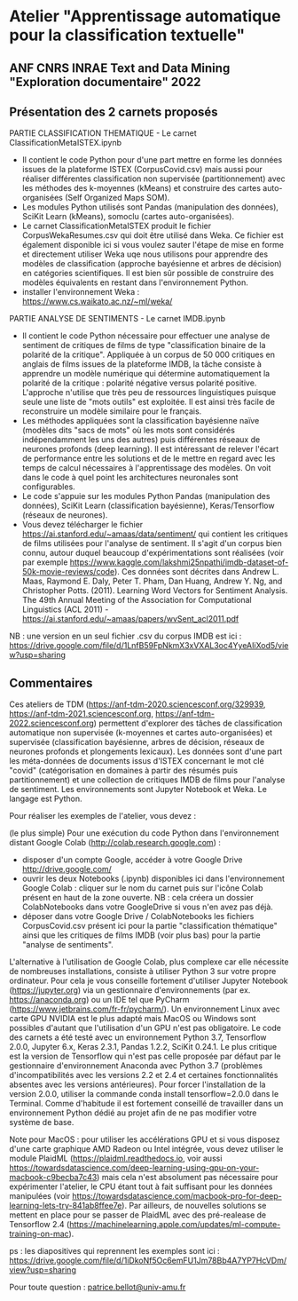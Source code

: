 # Atelier "Apprentissage automatique pour la classification textuelle"
## ANF CNRS INRAE Text and Data Mining "Exploration documentaire" 2022

## Présentation des 2 carnets proposés

PARTIE CLASSIFICATION THEMATIQUE - Le carnet ClassificationMetaISTEX.ipynb
  - Il contient le code Python pour d'une part mettre en forme les données issues de la plateforme ISTEX (CorpusCovid.csv) mais aussi pour réaliser différentes classification non supervisée (partitionnement) avec les méthodes des k-moyennes (kMeans) et construire des cartes auto-organisées (Self Organized Maps SOM). 
  - Les modules Python utilisés sont Pandas (manipulation des données), SciKit Learn (kMeans), somoclu (cartes auto-organisées). 
  - Le carnet ClassificationMetaISTEX produit le fichier CorpusWekaResumes.csv qui doit être utilisé dans Weka. Ce fichier est également disponible ici si vous voulez sauter l'étape de mise en forme et directement utiliser Weka uqe nous utilisons pour apprendre des modèles de classification (approche bayésienne et arbres de décision) en catégories scientifiques. Il est bien sûr possible de construire des modèles équivalents en restant dans l'environnement Python. 
  - installer l'environnement Weka : https://www.cs.waikato.ac.nz/~ml/weka/

PARTIE ANALYSE DE SENTIMENTS - Le carnet IMDB.ipynb
  - Il contient le code Python nécessaire pour effectuer une analyse de sentiment de critiques de films de type "classification binaire de la polarité de la critique". Appliquée à un corpus de 50 000 critiques en anglais de films issues de la plateforme IMDB, la tâche consiste à apprendre un modèle numérique qui détermine automatiquement la polarité de la critique : polarité négative versus polarité positive. L'approche n'utilise que très peu de ressources linguistiques puisque seule une liste de "mots outils" est exploitée. Il est ainsi très facile de reconstruire un modèle similaire pour le français. 
  - Les méthodes appliquées sont la classification bayésienne naïve (modèles dits "sacs de mots" où les mots sont considérés indépendamment les uns des autres) puis différentes réseaux de neurones profonds (deep learning). Il est intéressant de relever l'écart de performance entre les solutions et de le mettre en regard avec les temps de calcul nécessaires à l'apprentissage des modèles. On voit dans le code à quel point les architectures neuronales sont configurables.
  - Le code s'appuie sur les modules Python Pandas (manipulation des données), SciKit Learn (classification bayésienne), Keras/Tensorflow (réseaux de neurones).
  - Vous devez télécharger le fichier https://ai.stanford.edu/~amaas/data/sentiment/ qui contient les critiques de films utilisées pour l'analyse de sentiment. Il s'agit d'un corpus bien connu, autour duquel beaucoup d'expérimentations sont réalisées (voir par exemple https://www.kaggle.com/lakshmi25npathi/imdb-dataset-of-50k-movie-reviews/code). Ces données sont décrites dans Andrew L. Maas, Raymond E. Daly, Peter T. Pham, Dan Huang, Andrew Y. Ng, and Christopher Potts. (2011). Learning Word Vectors for Sentiment Analysis. The 49th Annual Meeting of the Association for Computational Linguistics (ACL 2011) - https://ai.stanford.edu/~amaas/papers/wvSent_acl2011.pdf 
  
  NB : une version en un seul fichier .csv du corpus IMDB est ici : https://drive.google.com/file/d/1LnfB59FpNkmX3xVXAL3oc4YyeAIiXod5/view?usp=sharing 

## Commentaires

Ces ateliers de TDM (https://anf-tdm-2020.sciencesconf.org/329939, https://anf-tdm-2021.sciencesconf.org, https://anf-tdm-2022.sciencesconf.org) permettent d'explorer des tâches de classification automatique non supervisée (k-moyennes et cartes auto-organisées) et supervisée (classification bayésienne, arbres de décision, réseaux de neurones profonds et plongements lexicaux). Les données sont d'une part les méta-données de documents issus d'ISTEX concernant le mot clé "covid" (catégorisation en domaines à partir des résumés puis partitionnement) et une collection de critiques IMDB de films pour l'analyse de sentiment.
Les environnements sont Jupyter Notebook et Weka. Le langage est Python.

Pour réaliser les exemples de l'atelier, vous devez : 

(le plus simple) Pour une exécution du code Python dans l'environnement distant Google Colab (http://colab.research.google.com) : 
  - disposer d'un compte Google, accéder à votre Google Drive http://drive.google.com/
  - ouvrir les deux Notebooks (.ipynb) disponibles ici dans l'environnement Google Colab : cliquer sur le nom du carnet puis sur l'icône Colab présent en haut de la zone ouverte. NB : cela créera un dossier ColabNotebooks dans votre GoogleDrive si vous n'en avez pas déjà.
- déposer dans votre Google Drive / ColabNotebooks les fichiers CorpusCovid.csv présent ici pour la partie "classification thématique" ainsi que les critiques de films IMDB (voir plus bas) pour la partie "analyse de sentiments". 

L'alternative à l'utilisation de Google Colab, plus complexe car elle nécessite de nombreuses installations, consiste à utiliser Python 3 sur votre propre ordinateur. Pour cela je vous conseille fortement d'utiliser Jupyter Notebook (https://jupyter.org) via un gestionnaire d'environnements (par ex. https://anaconda.org) ou un IDE tel que PyCharm (https://www.jetbrains.com/fr-fr/pycharm/). Un environnement Linux avec carte GPU NVIDIA est le plus adapté mais MacOS ou Windows sont possibles d'autant que l'utilisation d'un GPU n'est pas obligatoire. Le code des carnets a été testé avec un environnement Python 3.7, Tensorflow 2.0.0, Jupyter 6.x, Keras 2.3.1, Pandas 1.2.2, SciKit 0.24.1. Le plus critique est la version de Tensorflow qui n'est pas celle proposée par défaut par le gestionnaire d'environnement Anaconda avec Python 3.7 (problèmes d'incompatibilités avec les versions 2.2 et 2.4 et certaines fonctionnalités absentes avec les versions antérieures). Pour forcer l'installation de la version 2.0.0, utiliser la commande conda install tensorflow=2.0.0 dans le Terminal. Comme d'habitude il est fortement conseillé de travailler dans un environnement Python dédié au projet afin de ne pas modifier votre système de base.

Note pour MacOS : pour utiliser les accélérations GPU et si vous disposez d'une carte graphique AMD Radeon ou Intel intégrée, vous devez utiliser le module PlaidML (https://plaidml.readthedocs.io, voir aussi https://towardsdatascience.com/deep-learning-using-gpu-on-your-macbook-c9becba7c43) mais cela n'est absolument pas nécessaire pour expérimenter l'atelier, le CPU étant tout à fait suffisant pour les données manipulées (voir https://towardsdatascience.com/macbook-pro-for-deep-learning-lets-try-841ab8ffee7e). Par ailleurs, de nouvelles solutions se mettent en place pour se passer de PlaidML avec des pré-realease de Tensorflow 2.4 (https://machinelearning.apple.com/updates/ml-compute-training-on-mac). 

ps : les diapositives qui reprennent les exemples sont ici : https://drive.google.com/file/d/1iDkoNf5Oc6emFU1Jm78Bb4A7YP7HcVDm/view?usp=sharing

Pour toute question : patrice.bellot@univ-amu.fr
